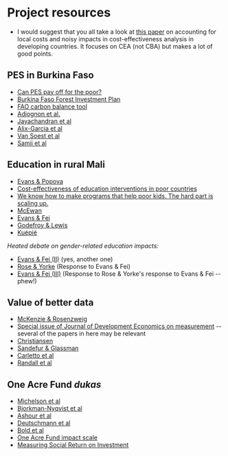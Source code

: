# Project resources

* I would suggest that you all take a look at [this paper](https://www.sciencedirect.com/science/article/abs/pii/S0305750X15002016) on accounting for local costs and noisy impacts in cost-effectiveness analysis in developing countries. It focuses on CEA (not CBA) but makes a lot of good points.



## PES in Burkina Faso
* [Can PES pay off for the poor?](https://blogs.worldbank.org/impactevaluations/can-pes-pay-poor-or-does-food-security-grow-trees)
* [Burkina Faso Forest Investment Plan](https://www.climateinvestmentfunds.org/country/burkina-faso)
* [FAO carbon balance tool](http://www.fao.org/tc/exact/carbon-balance-tool-ex-act/en/)
* [Adjognon et al.](https://www.dropbox.com/s/w1oyq23ubi87913/PES_and_Food_Security.pdf?dl=0)
* [Jayachandran et al](https://science.sciencemag.org/content/357/6348/267.abstract)
* [Alix-Garcia et al](https://www.pnas.org/content/115/27/7016)
* [Van Soest et al](http://pubdocs.worldbank.org/en/780431525212033304/GhanaAuction-2018-05-01-forlink.pdf)
* [Samii et al](https://onlinelibrary.wiley.com/doi/full/10.4073/csr.2014.11)

## Education in rural Mali
* [Evans & Popova](https://academic.oup.com/wbro/article-abstract/31/2/242/2418055?redirectedFrom=fulltext)
* [Cost-effectiveness of education interventions in poor countries](https://www.rand.org/content/dam/rand/pubs/corporate_pubs/2008/RAND_CP521-2008-08.pdf)
* [We know how to make programs that help poor kids. The hard part is scaling up.](https://qz.com/1269399/we-know-how-to-make-programs-that-help-poor-kids-the-hard-part-is-scaling-up/)
* [McEwan](http://academics.wellesley.edu/Economics/mcewan/PDF/meta.pdf)
* [Evans & Fei](http://documents.worldbank.org/curated/en/123371550594320297/Equivalent-Years-of-Schooling-A-Metric-to-Communicate-Learning-Gains-in-Concrete-Terms)<br>
* [Godefroy & Lewis](https://www.sciencedirect.com/science/article/pii/S0165176518303458)
* [Kuépié](https://www.tandfonline.com/doi/abs/10.1080/09645292.2018.1480752)

_Heated debate on gender-related education impacts:_
* [Evans & Fei (II)](http://documents.worldbank.org/curated/en/243741563805734157/What-We-Learn-about-Girls-Education-from-Interventions-that-Do-Not-Focus-on-Girls) (yes, another one)
* [Rose & Yorke](https://www.educ.cam.ac.uk/centres/real/downloads/Policy%20papers/REAL%20Girl-targeted_interventions_Response%20to%20Evans%20&%20Yuan.pdf) (Response to Evans & Fei)
* [Evans & Fei (III)](https://docs.google.com/viewer?a=v&pid=sites&srcid=ZGVmYXVsdGRvbWFpbnxkYXZpZGtldmFuc3xneDozODNkZTU4YTQ0MjQ1Yzk2) (Response to Rose & Yorke's response to Evans & Fei -- phew!)

## Value of better data
* [McKenzie & Rosenzweig](https://www.sciencedirect.com/science/article/pii/S0304387812000065)
* [Special issue of Journal of Development Economics on measurement](https://www.sciencedirect.com/journal/journal-of-development-economics/vol/98/issue/1) -- several of the papers in here may be relevant
* [Christiansen](https://elibrary.worldbank.org/doi/abs/10.1596/1813-9450-7979)
* [Sandefur & Glassman](https://www.tandfonline.com/doi/full/10.1080/00220388.2014.968138)
* [Carletto et al](https://www.tandfonline.com/doi/full/10.1080/00220388.2014.968140)
* [Randall et al](https://www.tandfonline.com/doi/full/10.1080/00220388.2014.968135)

## One Acre Fund _dukas_
* [Michelson et al](https://papers.ssrn.com/sol3/papers.cfm?abstract_id=3259554)
* [Bjorkman-Nyqvist et al](https://yanagizawadrott.com/wp-content/uploads/2018/08/FakeDrugs_May2018.pdf)
* [Ashour et al](https://www.tandfonline.com/doi/full/10.1080/00220388.2018.1464143)
* [Deutschmann et al](https://www.nber.org/papers/w26054)
* [Bold et al](https://academic.oup.com/qje/article/132/3/1055/3064350)
* [One Acre Fund impact scale](https://oneacrefund.org/impact/)
* [Measuring Social Return on Investment](https://canvas.wisc.edu/files/9523256/download?download_frd=1)
